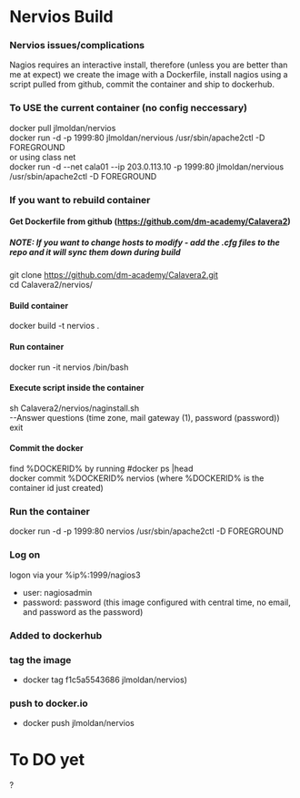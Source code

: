 # Nervios Build

### Nervios issues/complications
Nagios requires an interactive install, therefore (unless you are better than me at expect) we create the image with a Dockerfile, install nagios using a script pulled from github, commit the container and ship to dockerhub.

### To USE the current container (no config neccessary)
docker pull jlmoldan/nervios<br>
docker run -d -p 1999:80 jlmoldan/nervious /usr/sbin/apache2ctl -D FOREGROUND<br>
or using class net <br>
docker run -d --net cala01 --ip 203.0.113.10 -p 1999:80 jlmoldan/nervious /usr/sbin/apache2ctl -D FOREGROUND <br>




### If you want to rebuild container
#### Get Dockerfile from github  (https://github.com/dm-academy/Calavera2)
##### NOTE:  If you want to change hosts to modify - add the .cfg files to the repo and it will sync them down during build
git clone https://github.com/dm-academy/Calavera2.git <br>
cd Calavera2/nervios/ <br>

#### Build container
docker build -t nervios .<br>

#### Run container
docker run -it nervios /bin/bash<br>

#### Execute script inside the container
sh Calavera2/nervios/naginstall.sh<br>
   --Answer questions (time zone, mail gateway (1), password (password))<br>
exit<br>

#### Commit the docker
find %DOCKERID% by running #docker ps |head <br>
docker commit %DOCKERID% nervios (where  %DOCKERID% is the container id just created) <br>

### Run the container
docker run -d -p 1999:80 nervios /usr/sbin/apache2ctl -D FOREGROUND<br>


### Log on 
logon via your %ip%:1999/nagios3 
  - user: nagiosadmin
  - password: password
  (this image configured with central time, no email, and password as the password)<br>

### Added to dockerhub
### tag the image 
  - docker tag f1c5a5543686 jlmoldan/nervios)<br>
### push to docker.io
  - docker push  jlmoldan/nervios
  

# To DO yet
?


